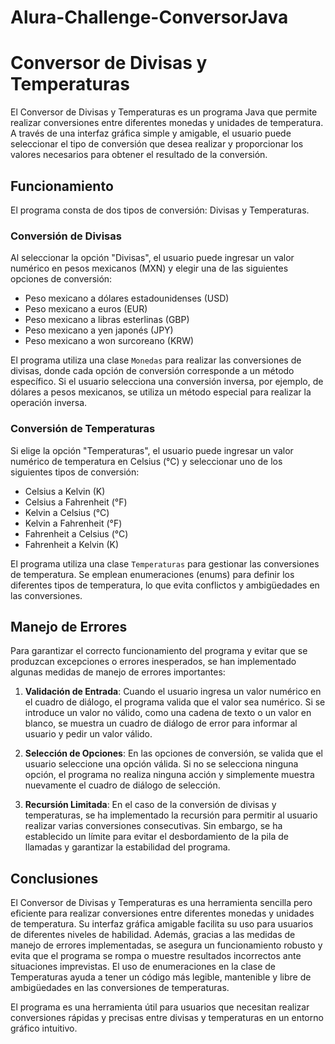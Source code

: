 # Alura-Challenge-ConversorJava

# Conversor de Divisas y Temperaturas

El Conversor de Divisas y Temperaturas es un programa Java que permite realizar conversiones entre diferentes monedas y unidades de temperatura. A través de una interfaz gráfica simple y amigable, el usuario puede seleccionar el tipo de conversión que desea realizar y proporcionar los valores necesarios para obtener el resultado de la conversión.

## Funcionamiento

El programa consta de dos tipos de conversión: Divisas y Temperaturas.

### Conversión de Divisas

Al seleccionar la opción "Divisas", el usuario puede ingresar un valor numérico en pesos mexicanos (MXN) y elegir una de las siguientes opciones de conversión:
- Peso mexicano a dólares estadounidenses (USD)
- Peso mexicano a euros (EUR)
- Peso mexicano a libras esterlinas (GBP)
- Peso mexicano a yen japonés (JPY)
- Peso mexicano a won surcoreano (KRW)

El programa utiliza una clase `Monedas` para realizar las conversiones de divisas, donde cada opción de conversión corresponde a un método específico. Si el usuario selecciona una conversión inversa, por ejemplo, de dólares a pesos mexicanos, se utiliza un método especial para realizar la operación inversa.

### Conversión de Temperaturas

Si elige la opción "Temperaturas", el usuario puede ingresar un valor numérico de temperatura en Celsius (°C) y seleccionar uno de los siguientes tipos de conversión:
- Celsius a Kelvin (K)
- Celsius a Fahrenheit (°F)
- Kelvin a Celsius (°C)
- Kelvin a Fahrenheit (°F)
- Fahrenheit a Celsius (°C)
- Fahrenheit a Kelvin (K)

El programa utiliza una clase `Temperaturas` para gestionar las conversiones de temperatura. Se emplean enumeraciones (enums) para definir los diferentes tipos de temperatura, lo que evita conflictos y ambigüedades en las conversiones.

## Manejo de Errores

Para garantizar el correcto funcionamiento del programa y evitar que se produzcan excepciones o errores inesperados, se han implementado algunas medidas de manejo de errores importantes:

1. **Validación de Entrada**: Cuando el usuario ingresa un valor numérico en el cuadro de diálogo, el programa valida que el valor sea numérico. Si se introduce un valor no válido, como una cadena de texto o un valor en blanco, se muestra un cuadro de diálogo de error para informar al usuario y pedir un valor válido.

2. **Selección de Opciones**: En las opciones de conversión, se valida que el usuario seleccione una opción válida. Si no se selecciona ninguna opción, el programa no realiza ninguna acción y simplemente muestra nuevamente el cuadro de diálogo de selección.

3. **Recursión Limitada**: En el caso de la conversión de divisas y temperaturas, se ha implementado la recursión para permitir al usuario realizar varias conversiones consecutivas. Sin embargo, se ha establecido un límite para evitar el desbordamiento de la pila de llamadas y garantizar la estabilidad del programa.

## Conclusiones

El Conversor de Divisas y Temperaturas es una herramienta sencilla pero eficiente para realizar conversiones entre diferentes monedas y unidades de temperatura. Su interfaz gráfica amigable facilita su uso para usuarios de diferentes niveles de habilidad. Además, gracias a las medidas de manejo de errores implementadas, se asegura un funcionamiento robusto y evita que el programa se rompa o muestre resultados incorrectos ante situaciones imprevistas. El uso de enumeraciones en la clase de Temperaturas ayuda a tener un código más legible, mantenible y libre de ambigüedades en las conversiones de temperaturas.

El programa es una herramienta útil para usuarios que necesitan realizar conversiones rápidas y precisas entre divisas y temperaturas en un entorno gráfico intuitivo.
